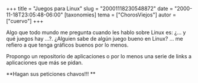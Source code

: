 +++
title = "Juegos para Linux"
slug = "20001118230548872"
date = "2000-11-18T23:05:48-06:00"
[taxonomies]
tema = ["ChorosViejos"]
autor = ["cuervo"]
+++

Algo que todo mundo me pregunta cuando les hablo sobre Linux es: ¿... y
qué juegos hay ...?. ¿Alguien sabe de algún juego bueno en Linux? ... me
refiero a que tenga gráficos buenos por lo menos.

Propongo un repositorio de aplicaciones o por lo menos una serie de
links a aplicaciones que más se pidan.

**Hagan sus peticiones chavos!!! **
